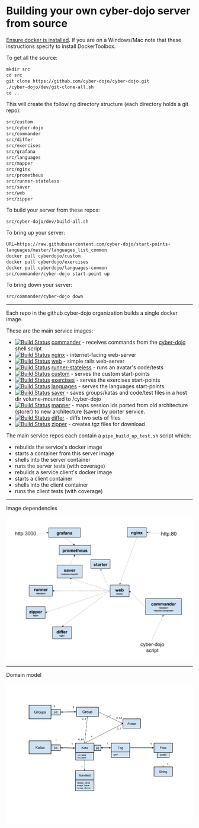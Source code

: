 
# Building your own cyber-dojo server from source

[Ensure docker is installed](http://blog.cyber-dojo.org/2017/09/running-your-own-cyber-dojo-server.html).
If you are on a Windows/Mac note that these instructions specify to
install DockerToolbox.

To get all the source:

```
mkdir src
cd src
git clone https://github.com/cyber-dojo/cyber-dojo.git
./cyber-dojo/dev/git-clone-all.sh
cd ..
```

This will create the following directory structure (each directory holds a git repo):

```
src/custom
src/cyber-dojo
src/commander
src/differ
src/exercises
src/grafana
src/languages
src/mapper
src/nginx
src/prometheus
src/runner-stateless
src/saver
src/web
src/zipper
```

To build your server from these repos:
```
src/cyber-dojo/dev/build-all.sh
```

To bring up your server:
```
URL=https://raw.githubusercontent.com/cyber-dojo/start-points-languages/master/languages_list_common
docker pull cyberdojo/custom
docker pull cyberdojo/exercises
docker pull cyberdojo/languages-common
src/commander/cyber-dojo start-point up
```

To bring down your server:
```
src/commander/cyber-dojo down
```

- - - -

Each repo in the github cyber-dojo organization builds a single docker image.

These are the main service images:
  * [![Build Status](https://travis-ci.org/cyber-dojo/commander.svg?branch=master)](https://travis-ci.org/cyber-dojo/commander) [commander](https://github.com/cyber-dojo/commander) - receives commands from the [cyber-dojo](https://github.com/cyber-dojo/commander/blob/master/cyber-dojo) shell script
  * [![Build Status](https://travis-ci.org/cyber-dojo/nginx.svg?branch=master)](https://travis-ci.org/cyber-dojo/nginx) [nginx](https://github.com/cyber-dojo/nginx) - internet-facing web-server
  * [![Build Status](https://travis-ci.org/cyber-dojo/web.svg?branch=master)](https://travis-ci.org/cyber-dojo/web) [web](https://github.com/cyber-dojo/web) - simple rails web-server
  * [![Build Status](https://travis-ci.org/cyber-dojo/runner-stateless.svg?branch=master)](https://travis-ci.org/cyber-dojo/runner-stateless) [runner-stateless](https://github.com/cyber-dojo/runner-stateless) - runs an avatar's code/tests
  * [![Build Status](https://travis-ci.org/cyber-dojo/custom.svg?branch=master)](https://travis-ci.org/cyber-dojo/custom) [custom](https://github.com/cyber-dojo/custom) - serves the custom start-points
  * [![Build Status](https://travis-ci.org/cyber-dojo/exercises.svg?branch=master)](https://travis-ci.org/cyber-dojo/exercises) [exercises](https://github.com/cyber-dojo/exercises) - serves the exercises start-points
  * [![Build Status](https://travis-ci.org/cyber-dojo/languages.svg?branch=master)](https://travis-ci.org/cyber-dojo/languages) [languages](https://github.com/cyber-dojo/languages) - serves the languages start-points
  * [![Build Status](https://travis-ci.org/cyber-dojo/saver.svg?branch=master)](https://travis-ci.org/cyber-dojo/saver) [saver](https://github.com/cyber-dojo/saver) - saves groups/katas and code/test files in a host dir volume-mounted to /cyber-dojo
  * [![Build Status](https://travis-ci.org/cyber-dojo/mapper.svg?branch=master)](https://travis-ci.org/cyber-dojo/mapper) [mapper](https://github.com/cyber-dojo/mapper) - maps session ids ported from old architecture (storer) to new architecture (saver) by porter service.
  * [![Build Status](https://travis-ci.org/cyber-dojo/differ.svg?branch=master)](https://travis-ci.org/cyber-dojo/differ) [differ](https://github.com/cyber-dojo/differ) - diffs two sets of files
  * [![Build Status](https://travis-ci.org/cyber-dojo/zipper.svg?branch=master)](https://travis-ci.org/cyber-dojo/zipper) [zipper](https://github.com/cyber-dojo/zipper) - creates tgz files for download


The main service repos each contain a `pipe_build_up_test.sh` script which:
- rebuilds the service's docker image
- starts a container from this server image
- shells into the server container
- runs the server tests (with coverage)
- rebuilds a service client's docker image
- starts a client container
- shells into the client container
- runs the client tests (with coverage)

- - - -

Image dependencies

![Image Dependency Graph](image_dependency_graph.png?raw=true "image dependency graph")

- - - -

Domain model

![Domain model](domain_model.png?raw=true "domain model")
